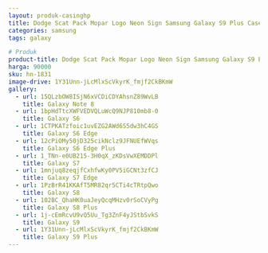 ```yaml
---
layout: produk-casinghp
title: Dodge Scat Pack Mopar Logo Neon Sign Samsung Galaxy S9 Plus Case
categories: samsung
tags: galaxy

# Produk
product-title: Dodge Scat Pack Mopar Logo Neon Sign Samsung Galaxy S9 Plus Case
harga: 90000
sku: hn-1831
image-drive: 1Y31Unn-jLcMlxScVkyrK_fmjf2CkBKmW
gallery:
  - url: 15QLzbOW8ISjN6xVCDiCDYAhsnZ89WvLB
    title: Galaxy Note 8
  - url: 1bpHdTtcXWFVEDVQLuWcQ9NJP810mb8-0
    title: Galaxy S6
  - url: 1CTPKATzfoic1uvEZG2AWd6S5dw3hC4GS
    title: Galaxy S6 Edge
  - url: 12cPiOMy50jD325cikNclz9JFNUEfWVqs
    title: Galaxy S6 Edge Plus
  - url: 1_TNn-e0UB215-3H0qX_zKDsVwXEMDDPl
    title: Galaxy S7
  - url: 1mnjuq8zeqjfCxhfwKy0PV5iGCNt3zfCJ
    title: Galaxy S7 Edge
  - url: 1PzBrR41KKAfT5MR82qr5CTi4cTRtpQwo
    title: Galaxy S8
  - url: 102BC_QhaHK0uaJeyQcqMHzv0rSoCVyPg
    title: Galaxy S8 Plus
  - url: 1j-cEmRcvU9vQ5Uu_Tg3ZnF4yJStbSvkS
    title: Galaxy S9
  - url: 1Y31Unn-jLcMlxScVkyrK_fmjf2CkBKmW
    title: Galaxy S9 Plus
---
```

